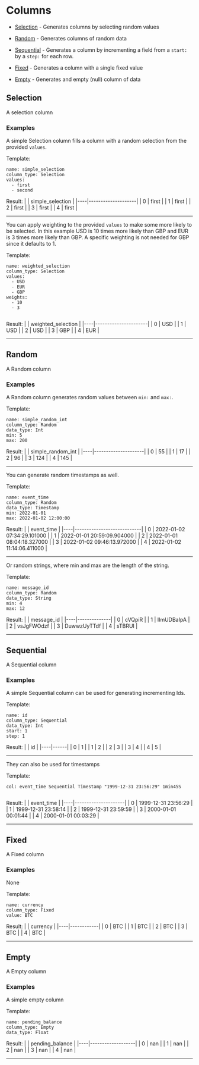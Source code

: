 # Columns


- [Selection](#selection) - Generates columns by selecting random values


- [Random](#random) - Generates columns of random data


- [Sequential](#sequential) - Generates a column by incrementing a field from a `start:` by a `step:` for each row.


- [Fixed](#fixed) - Generates a column with a single fixed value


- [Empty](#empty) - Generates and empty (null) column of data





## Selection

A selection column


### Examples


A simple Selection column fills a column with a random selection from the provided `values`.

Template:
```
name: simple_selection
column_type: Selection
values: 
  - first
  - second

```

Result:
|    | simple_selection   |
|----|--------------------|
|  0 | first              |
|  1 | first              |
|  2 | first              |
|  3 | first              |
|  4 | first              |

---



You can apply weighting to the provided `values` to make some more likely to be selected. In this example USD is 10 times more likely than GBP and EUR is 3 times more likely than GBP. A specific weighting is not needed for GBP since it defaults to 1.

Template:
```
name: weighted_selection
column_type: Selection
values: 
  - USD
  - EUR
  - GBP
weights:
  - 10
  - 3


```

Result:
|    | weighted_selection   |
|----|----------------------|
|  0 | USD                  |
|  1 | USD                  |
|  2 | USD                  |
|  3 | GBP                  |
|  4 | EUR                  |

---




## Random

A Random column


### Examples


A Random column generates random values between `min:` and `max:`.

Template:
```
name: simple_random_int
column_type: Random
data_type: Int
min: 5
max: 200
```

Result:
|    |   simple_random_int |
|----|---------------------|
|  0 |                  55 |
|  1 |                  17 |
|  2 |                  96 |
|  3 |                 124 |
|  4 |                 145 |

---



You can generate random timestamps as well.

Template:
```
name: event_time
column_type: Random
data_type: Timestamp
min: 2022-01-01
max: 2022-01-02 12:00:00

```

Result:
|    | event_time                 |
|----|----------------------------|
|  0 | 2022-01-02 07:34:29.101000 |
|  1 | 2022-01-01 20:59:09.904000 |
|  2 | 2022-01-01 08:04:18.327000 |
|  3 | 2022-01-02 09:46:13.972000 |
|  4 | 2022-01-02 11:14:06.411000 |

---



Or random strings, where min and max are the length of the string.

Template:
```
name: message_id
column_type: Random
data_type: String
min: 4
max: 12

```

Result:
|    | message_id   |
|----|--------------|
|  0 | cVQpiR       |
|  1 | IImUDBaIpA   |
|  2 | vsJgFWOdzf   |
|  3 | DuwwzUyTTdf  |
|  4 | sTBRUI       |

---




## Sequential

A Sequential column

### Examples


A simple Sequential column can be used for generating incrementing Ids.

Template:
```
name: id
column_type: Sequential
data_type: Int
start: 1
step: 1
```

Result:
|    |   id |
|----|------|
|  0 |    1 |
|  1 |    2 |
|  2 |    3 |
|  3 |    4 |
|  4 |    5 |

---



They can also be used for timestamps

Template:
```
col: event_time Sequential Timestamp "1999-12-31 23:56:29" 1min45S


```

Result:
|    | event_time          |
|----|---------------------|
|  0 | 1999-12-31 23:56:29 |
|  1 | 1999-12-31 23:58:14 |
|  2 | 1999-12-31 23:59:59 |
|  3 | 2000-01-01 00:01:44 |
|  4 | 2000-01-01 00:03:29 |

---




## Fixed

A Fixed column

### Examples


None

Template:
```
name: currency
column_type: Fixed
value: BTC

```

Result:
|    | currency   |
|----|------------|
|  0 | BTC        |
|  1 | BTC        |
|  2 | BTC        |
|  3 | BTC        |
|  4 | BTC        |

---




## Empty

A Empty column

### Examples


A simple empty column

Template:
```
name: pending_balance
column_type: Empty
data_type: Float
```

Result:
|    |   pending_balance |
|----|-------------------|
|  0 |               nan |
|  1 |               nan |
|  2 |               nan |
|  3 |               nan |
|  4 |               nan |

---



